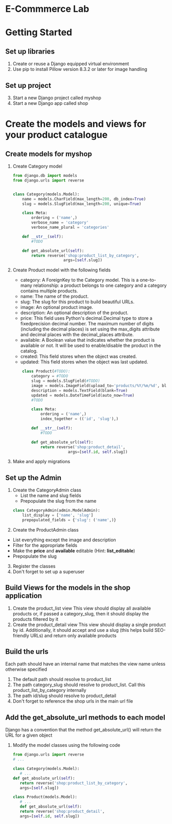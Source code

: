 # E-Commmerce Lab

# Getting Started

## Set up libraries

1. Create or reuse a Django equipped virtual environment
2. Use pip to install Pillow version 8.3.2 or later for image handling

## Set up project

3. Start a new Django project called myshop
4. Start a new Django app called shop


# Create the models and views for your product catalogue
## Create models for myshop

1. Create Category model

   ```python
   from django.db import models
   from django.urls import reverse


   class Category(models.Model):
       name = models.CharField(max_length=200, db_index=True)
       slug = models.SlugField(max_length=200, unique=True)

       class Meta:
           ordering = ('name',)
           verbose_name = 'category'
           verbose_name_plural = 'categories'

       def __str__(self):
           #TODO

       def get_absolute_url(self):
           return reverse('shop:product_list_by_category',
                         args=[self.slug])

   ```

2. Create Product model with the following fields

   - category: A ForeignKey to the Category model. This is a one-to-many relationship: a product belongs to one category and a category contains multiple products.
   - name: The name of the product.
   - slug: The slug for this product to build beautiful URLs.
   - image: An optional product image.
   - description: An optional description of the product.
   - price: This field uses Python's decimal.Decimal type to store a fixedprecision decimal number. The maximum number of digits (including
     the decimal places) is set using the max_digits attribute and decimal
     places with the decimal_places attribute.
   - available: A Boolean value that indicates whether the product is available
     or not. It will be used to enable/disable the product in the catalog.
   - created: This field stores when the object was created.
   - updated: This field stores when the object was last updated.

    ```python
        class Product(#TODO):
            category = #TODO
            slug = models.SlugField(#TODO)
            image = models.ImageField(upload_to='products/%Y/%m/%d', blank=True)
            description = models.TextField(blank=True)
            updated = models.DateTimeField(auto_now=True)
            #TODO

            class Meta:
                ordering = ('name',)
                index_together = (('id', 'slug'),)

            def __str__(self):
                #TODO

            def get_absolute_url(self):
                return reverse('shop:product_detail',
                            args=[self.id, self.slug])
    ```

3. Make and apply migrations

## Set up the Admin

1. Create the CategoryAdmin class
   - List the name and slug fields
   - Prepopulate the slug from the name
   ```python
   class CategoryAdmin(admin.ModelAdmin):
       list_display = ['name', 'slug']
       prepopulated_fields = {'slug': ('name',)}
   ```
2. Create the ProductAdmin class
 - List everything except the image and description
 - Filter for the appropriate fields
 - Make the **price** and **available** editable (Hint: **list_editable**)
 - Prepopulate the slug
3. Register the classes
4. Don't forget to set up a superuser

## Build Views for the models in the shop application

1. Create the product_list view
   This view should display all available products or, if passed a category_slug, then it should display the products filtered by it
2. Create the product_detail view
   This view should display a single product by id. Additionally, it should accept and use a
   slug (this helps build SEO-friendly URLs) and return only available products

## Build the urls

Each path should have an internal name that matches the view name unless otherwise specified

1. The default path should resolve to product_list
2. The path category_slug should resolve to product_list. Call this product_list_by_category internally
3. The path id/slug should resolve to product_detail
4. Don't forget to reference the shop urls in the main url file

## Add the get_absolute_url methods to each model

Django has a convention that the method get_absolute_url() will return the URL for a given object

1. Modify the model classes using the following code

   ```python
   from django.urls import reverse
   # ...

   class Category(models.Model):
      # ...
   def get_absolute_url(self):
      return reverse('shop:product_list_by_category',
      args=[self.slug])

   class Product(models.Model):
      # ...
      def get_absolute_url(self):
      return reverse('shop:product_detail',
      args=[self.id, self.slug])
   ```
